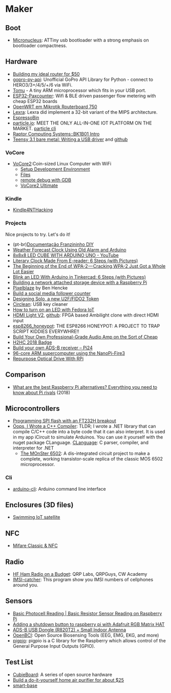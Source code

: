 # Maker

## Boot

* [Micronucleus](https://github.com/micronucleus/micronucleus): ATTiny usb bootloader with a strong emphasis on bootloader compactness.

## Hardware

* [Building my ideal router for $50](https://blog.tjll.net/building-my-perfect-router/)
* [gopro-py-api](https://github.com/konradit/gopro-py-api): Unofficial GoPro API Library for Python - connect to HERO3/3+/4/5/+/6 via WiFi.
* [Tomu](https://tomu.im/) - A tiny ARM microprocessor which fits in your USB port.
* [ESP32-Paxcounter](https://github.com/cyberman54/ESP32-Paxcounter/): Wifi & BLE driven passenger flow metering with cheap ESP32 boards
* [OpenWRT em Mikrotik Routerboard 750](https://wiki.hackstore.com.br/OpenWRT_em_Mikrotik_Routerboard_750_(Linux_on_MIPS_AR7xxx/AR9xxx))
* [Lexra](https://www.linux-mips.org/wiki/Lexra): Lexra did implement a 32-bit variant of the MIPS architecture.
* [EspressoBin](http://espressobin.net/)
* [particle.io](https://store.particle.io): MEET THE ONLY ALL-IN-ONE IOT PLATFORM ON THE MARKET. [particle cli ](https://github.com/particle-iot/particle-cli)
* [Raptor Computing Systems::BK1B01 Intro](https://secure.raptorcs.com/content/BK1B01/intro.html)
* [Teensy 3.1 bare metal: Writing a USB driver](http://kevincuzner.com/2014/12/12/teensy-3-1-bare-metal-writing-a-usb-driver/) and [github](https://github.com/kcuzner/teensy-oscilloscope)

### VoCore

* [VoCore2](https://www.indiegogo.com/projects/vocore2-4-coin-sized-linux-computer-with-wifi#/):Coin-sized Linux Computer with WiFi
  * [Setup Development Environment](https://www.youtube.com/watch?v=ocl6yFtKSNs)
  * [Files](http://vonger.cn/misc/vocore2/)
  * [remote debug with GDB](http://vonger.cn/?paged=3)
  * [VoCore2 Ultimate](http://vocore.io/v2u.html)

### Kindle

* [Kindle4NTHacking](https://wiki.mobileread.com/wiki/Kindle4NTHacking#Jailbreak)

### Projects

Nice projects to try. Let's do it!

* (pt-br)[Documentação Franzininho DIY](https://franzininho.gitbook.io/franzininho-docs/)
* [Weather Forecast Clock Using Old Alarm and Arduino](https://create.arduino.cc/projecthub/LenkaDesign/weather-forecast-clock-using-old-alarm-and-arduino-c1bb67?ref=user&ref_id=548039&offset=0)
* [8x8x8 LED CUBE WITH ARDUINO UNO - YouTube](https://www.youtube.com/watch?v=T5Aq7cRc-mU)
* [Literary Clock Made From E-reader: 6 Steps (with Pictures)](https://www.instructables.com/id/Literary-Clock-Made-From-E-reader/)
* [The Beginning of the End of WPA-2 — Cracking WPA-2 Just Got a Whole Lot Easier](https://medium.com/@billbuchanan_27654/the-beginning-of-the-end-of-wpa-2-cracking-wpa-2-just-got-a-whole-lot-easier-55d7775a7a5a)
* [Blink an LED With Arduino in Tinkercad: 6 Steps (with Pictures)](https://www.instructables.com/id/Blink-an-LED-With-Arduino-in-Tinkercad/)
* [Building a network attached storage device with a Raspberry Pi](https://opensource.com/article/18/7/network-attached-storage-Raspberry-Pi) 
* [Pixelblaze](https://www.bhencke.com/pixelblaze/) by Ben Hencke
* [Build a social media follower counter](https://www.raspberrypi.org/blog/build-social-media-follower-counter/)
* [Designing Solo, a new U2F/FIDO2 Token](https://conorpp.com/designing-solo-a-new-u2ffido2-token)
* [Circlean](https://github.com/CIRCL/Circlean): USB key cleaner 
* [How to turn on an LED with Fedora IoT](https://fedoramagazine.org/turnon-led-fedora-iot/)
* [HDMI Light V2](http://hacks.esar.org.uk/hdmi-light-v2/), [github](https://github.com/esar/hdmilight-v2): FPGA based Ambilight clone with direct HDMI input 
* [esp8266_honeypot](https://github.com/gbafana25/esp8266_honeypot): THE ESP8266 HONEYPOT: A PROJECT TO TRAP SCRIPT KIDDIES EVERYWHRE!! 
* [Build Your Own Professional-Grade Audio Amp on the Sort of Cheap](https://spectrum.ieee.org/consumer-electronics/audiovideo/build-your-own-professionalgrade-audio-amp-on-the-sort-of-cheap)
* [H2HC 2018 Badge](https://security-bits.de/electronics/badges/h2hc_18)
* [Build your own ADS-B receiver – Pi24](https://www.flightradar24.com/build-your-own)
* [96-core ARM supercomputer using the NanoPi-Fire3](https://climbers.net/sbc/nanopi-fire3-arm-supercomputer/)
* [Repurpose Optical Drive With RPi](https://www.instructables.com/id/Re-purpose-Optical-Drive-With-)

## Comparison

* [What are the best Raspberry Pi alternatives? Everything you need to know about Pi rivals](https://www.zdnet.com/article/what-are-the-best-raspberry-pi-alternatives-everything-you-need-to-know-about-pi-rivals/) (2018)

## Microcontrollers

* [Programming SPI flash with an FT232H breakout](https://learn.adafruit.com/programming-spi-flash-prom-with-an-ft232h-breakout)
* [Oops, I Wrote a C++ Compiler](https://praeclarum.org/2018/08/27/oops-i-wrote-a-c-compiler.html): TLDR; I wrote a .NET library that can compile C/C++ code into a byte code that it can also interpret. It is used in my app iCircuit to simulate Arduinos. You can use it yourself with the nuget package CLanguage. [CLanguage](https://github.com/praeclarum/CLanguage): C parser, compiler, and interpreter for .NET
  * [The MOnSter 6502](https://monster6502.com/): A dis-integrated circuit project to make a complete, working transistor-scale replica of the classic MOS 6502 microprocessor.

### Cli

* [arduino-cli](https://github.com/arduino/arduino-cli): Arduino command line interface

## Enclosures (3D files)

* [Swimming IoT satellite](https://www.thingiverse.com/thing:3064986)

## NFC

* [Mifare Classic & NFC](https://security-bits.de/research/various/nfc_mifare)
  
## Radio

* [HF Ham Radio on a Budget](https://www.ke6mt.us/2018/05/hf-ham-radio-on-a-budget-qrp-labs-and-qrpguys/): QRP Labs, QRPGuys, CW Academy
* [IMSI-catcher](https://github.com/Oros42/IMSI-catcher): This program show you IMSI numbers of cellphones around you.

## Sensors

* [Basic Photocell Reading | Basic Resistor Sensor Reading on Raspberry Pi](https://learn.adafruit.com/basic-resistor-sensor-reading-on-raspberry-pi/basic-photocell-reading)
* [Adding a shutdown button to raspberry pi with Adafruit RGB Matrix HAT](https://medium.com/@dannielum/adding-a-shutdown-button-to-raspberry-pi-with-adafruit-rgb-matrix-hat-ba886e1fe23c)
* [ADS-B USB Dongle (R820T2) + Small Indoor Antenna](https://shop.jetvision.de/epages/64807909.mobile/en_GB/?ObjectPath=/Shops/64807909/Products/53200)
* [OpenBCI](https://openbci.com/): Open Source Biosensing Tools (EEG, EMG, EKG, and more)
* [pigpio](https://github.com/bennuttall/pigpio): pigpio is a C library for the Raspberry which allows control of the General Purpose Input Outputs (GPIO).

## Test List

* [CubieBoard](http://cubieboard.org/): A series of open source hardware
* [Build a do-it-yourself home air purifier for about $25](https://www.uofmhealth.org/news/sinus-hepa-0630)
* [smart-base](https://goodiebox.co/products/smart-base?variant=18587654389849)